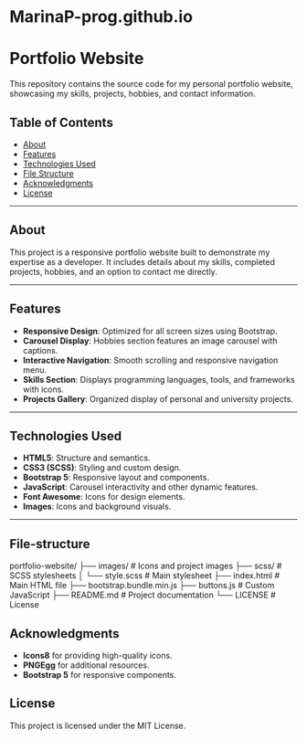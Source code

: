 # MarinaP-prog.github.io
# Portfolio Website

This repository contains the source code for my personal portfolio website, showcasing my skills, projects, hobbies, and contact information.

## Table of Contents

- [About](#about)
- [Features](#features)
- [Technologies Used](#technologies-used)
- [File Structure](#file-structure)
- [Acknowledgments](#acknowledgments)
- [License](#license)

---

## About

This project is a responsive portfolio website built to demonstrate my expertise as a developer. It includes details about my skills, completed projects, hobbies, and an option to contact me directly.

---

## Features

- **Responsive Design**: Optimized for all screen sizes using Bootstrap.
- **Carousel Display**: Hobbies section features an image carousel with captions.
- **Interactive Navigation**: Smooth scrolling and responsive navigation menu.
- **Skills Section**: Displays programming languages, tools, and frameworks with icons.
- **Projects Gallery**: Organized display of personal and university projects.

---

## Technologies Used

- **HTML5**: Structure and semantics.
- **CSS3 (SCSS)**: Styling and custom design.
- **Bootstrap 5**: Responsive layout and components.
- **JavaScript**: Carousel interactivity and other dynamic features.
- **Font Awesome**: Icons for design elements.
- **Images**: Icons and background visuals.

---


## File-structure

portfolio-website/
├── images/              # Icons and project images
├── scss/                # SCSS stylesheets
│   └── style.scss       # Main stylesheet
├── index.html           # Main HTML file
├── bootstrap.bundle.min.js
├── buttons.js           # Custom JavaScript
├── README.md            # Project documentation
└── LICENSE              # License

## Acknowledgments
- **Icons8** for providing high-quality icons.
- **PNGEgg** for additional resources.
- **Bootstrap 5** for responsive components.

## License
This project is licensed under the MIT License.